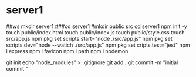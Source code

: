 # server1
##ws mkdir server1
###cd server1
#mkdir public src
cd server1
npm init -y
touch public/index.html
touch public/index.js
touch public/style.css
touch src/app.js
npm pkg set scripts.start="node ./src/app.js"
npm pkg set scripts.dev="node --watich ./src/app.js"
npm pkg set cripts.test="jest"
npm i express
npm i favicon 
npm i path 
npm i nodemon

git init 
echo "node_modules" > .gitignore
git add .
git commit -m "initial commit "

